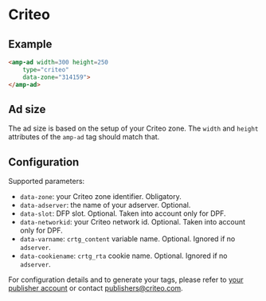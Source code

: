 <!---
Copyright 2015 The AMP HTML Authors. All Rights Reserved.

Licensed under the Apache License, Version 2.0 (the "License");
you may not use this file except in compliance with the License.
You may obtain a copy of the License at

      http://www.apache.org/licenses/LICENSE-2.0

Unless required by applicable law or agreed to in writing, software
distributed under the License is distributed on an "AS-IS" BASIS,
WITHOUT WARRANTIES OR CONDITIONS OF ANY KIND, either express or implied.
See the License for the specific language governing permissions and
limitations under the License.
-->

# Criteo

## Example

```html
<amp-ad width=300 height=250
    type="criteo"
    data-zone="314159">
</amp-ad>
```

## Ad size

The ad size is based on the setup of your Criteo zone. The `width` and `height` attributes of the `amp-ad` tag should match that.


## Configuration

Supported parameters:

- `data-zone`: your Criteo zone identifier. Obligatory.
- `data-adserver`: the name of your adserver. Optional.
- `data-slot`: DFP slot. Optional. Taken into account only for DPF.
- `data-networkid`: your Criteo network id. Optional. Taken into account only for DPF.
- `data-varname`: `crtg_content` variable name. Optional. Ignored if no `adserver`.
- `data-cookiename`: `crtg_rta` cookie name. Optional. Ignored if no `adserver`.

For configuration details and to generate your tags, please refer to [your publisher account](https://publishers.criteo.com) or contact publishers@criteo.com.

